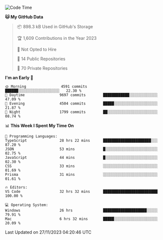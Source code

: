 <!--START_SECTION:waka-->
![Code Time](http://img.shields.io/badge/Code%20Time-4%2C946%20hrs%2033%20mins-blue)

**🐱 My GitHub Data** 

> 📦 898.3 kB Used in GitHub's Storage 
 > 
> 🏆 1,609 Contributions in the Year 2023
 > 
> 🚫 Not Opted to Hire
 > 
> 📜 14 Public Repositories 
 > 
> 🔑 70 Private Repositories 
 > 
**I'm an Early 🐤** 

```text
🌞 Morning                4591 commits        ██████░░░░░░░░░░░░░░░░░░░   22.30 % 
🌆 Daytime                9697 commits        ████████████░░░░░░░░░░░░░   47.09 % 
🌃 Evening                4504 commits        █████░░░░░░░░░░░░░░░░░░░░   21.87 % 
🌙 Night                  1799 commits        ██░░░░░░░░░░░░░░░░░░░░░░░   08.74 % 
```


📊 **This Week I Spent My Time On** 

```text
💬 Programming Languages: 
TypeScript               28 hrs 22 mins      ██████████████████████░░░   87.20 % 
JSON                     53 mins             █░░░░░░░░░░░░░░░░░░░░░░░░   02.75 % 
JavaScript               44 mins             █░░░░░░░░░░░░░░░░░░░░░░░░   02.30 % 
CSS                      33 mins             ░░░░░░░░░░░░░░░░░░░░░░░░░   01.69 % 
Prisma                   31 mins             ░░░░░░░░░░░░░░░░░░░░░░░░░   01.61 % 

🔥 Editors: 
VS Code                  32 hrs 32 mins      █████████████████████████   100.00 % 

💻 Operating System: 
Windows                  26 hrs              ████████████████████░░░░░   79.91 % 
Mac                      6 hrs 32 mins       █████░░░░░░░░░░░░░░░░░░░░   20.09 % 
```


 Last Updated on 27/11/2023 04:20:46 UTC
<!--END_SECTION:waka-->

